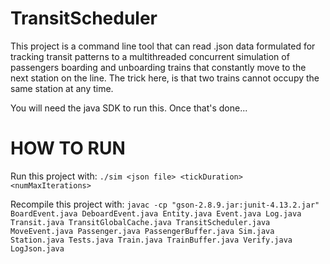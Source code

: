 # TransitScheduler
This project is a command line tool that can read .json data formulated for tracking transit patterns to a multithreaded concurrent simulation of passengers boarding and unboarding trains that constantly move to the next station on the line. The trick here, is that two trains cannot occupy the same station at any time.

You will need the java SDK to run this. Once that's done...

# HOW TO RUN
Run this project with:
    `./sim <json file> <tickDuration> <numMaxIterations>`


Recompile this project with:
  `javac -cp "gson-2.8.9.jar:junit-4.13.2.jar" BoardEvent.java DeboardEvent.java Entity.java Event.java Log.java Transit.java TransitGlobalCache.java TransitScheduler.java MoveEvent.java Passenger.java PassengerBuffer.java Sim.java Station.java Tests.java Train.java TrainBuffer.java Verify.java LogJson.java`
  

